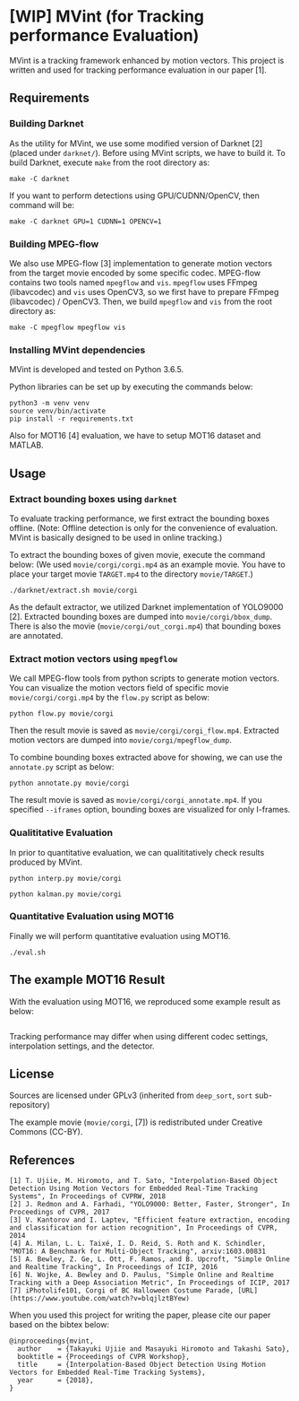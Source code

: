 [WIP] MVint (for Tracking performance Evaluation)
============================================================

MVint is a tracking framework enhanced by motion vectors.
This project is written and used for tracking performance evaluation in our paper [1].



Requirements
--------------------------------------------------

### Building Darknet
As the utility for MVint, we use some modified version of Darknet [2]
(placed under `darknet/`).
Before using MVint scripts, we have to build it.
To build Darknet, execute `make` from the root directory as:
```
make -C darknet
```

If you want to perform detections using GPU/CUDNN/OpenCV, then command will be:
```
make -C darknet GPU=1 CUDNN=1 OPENCV=1
```

### Building MPEG-flow
We also use MPEG-flow [3] implementation to generate motion vectors
from the target movie encoded by some specific codec.
MPEG-flow contains two tools named `mpegflow` and `vis`.
`mpegflow` uses FFmpeg (libavcodec) and `vis` uses OpenCV3,
so we first have to prepare FFmpeg (libavcodec) / OpenCV3.
Then, we build `mpegflow` and `vis` from the root directory as:
```
make -C mpegflow mpegflow vis
```

### Installing MVint dependencies
MVint is developed and tested on Python 3.6.5.

Python libraries can be set up by executing the commands below:
```
python3 -m venv venv
source venv/bin/activate
pip install -r requirements.txt
```

Also for MOT16 [4] evaluation, we have to setup MOT16 dataset and MATLAB.



Usage
--------------------------------------------------

### Extract bounding boxes using `darknet`
To evaluate tracking performance, we first extract the bounding boxes offline.
(Note: Offline detection is only for the convenience of evaluation.
MVint is basically designed to be used in online tracking.)

To extract the bounding boxes of given movie, execute the command below:
(We used `movie/corgi/corgi.mp4` as an example movie.
You have to place your target movie `TARGET.mp4` to the directory `movie/TARGET`.)
```
./darknet/extract.sh movie/corgi
```
As the default extractor, we utilized Darknet implementation of YOLO9000 [2].
Extracted bounding boxes are dumped into `movie/corgi/bbox_dump`.
There is also the movie (`movie/corgi/out_corgi.mp4`) that bounding boxes are annotated.

### Extract motion vectors using `mpegflow`
We call MPEG-flow tools from python scripts to generate motion vectors.
You can visualize the motion vectors field of specific movie `movie/corgi/corgi.mp4`
by the `flow.py` script as below:
```
python flow.py movie/corgi
```
Then the result movie is saved as `movie/corgi/corgi_flow.mp4`.
Extracted motion vectors are dumped into `movie/corgi/mpegflow_dump`.

To combine bounding boxes extracted above for showing,
we can use the `annotate.py` script as below:
```
python annotate.py movie/corgi
```
The result movie is saved as `movie/corgi/corgi_annotate.mp4`.
If you specified `--iframes` option,
bounding boxes are visualized for only I-frames.

### Qualititative Evaluation
In prior to quantitative evaluation,
we can qualititatively check results produced by MVint.

```
python interp.py movie/corgi
```

```
python kalman.py movie/corgi
```

### Quantitative Evaluation using MOT16
Finally we will perform quantitative evaluation using MOT16.

```
./eval.sh
```



The example MOT16 Result
--------------------------------------------------

With the evaluation using MOT16, we reproduced some example result as below:
```
```
Tracking performance may differ when using different codec settings,
interpolation settings, and the detector.



License
--------------------------------------------------

Sources are licensed under GPLv3 (inherited from `deep_sort`, `sort` sub-repository)

The example movie (`movie/corgi`, [7])
is redistributed under Creative Commons (CC-BY).



References
--------------------------------------------------

```
[1] T. Ujiie, M. Hiromoto, and T. Sato, "Interpolation-Based Object Detection Using Motion Vectors for Embedded Real-Time Tracking Systems", In Proceedings of CVPRW, 2018
[2] J. Redmon and A. Farhadi, "YOLO9000: Better, Faster, Stronger", In Proceedings of CVPR, 2017
[3] V. Kantorov and I. Laptev, "Efficient feature extraction, encoding and classification for action recognition", In Proceedings of CVPR, 2014
[4] A. Milan, L. L. Taixé, I. D. Reid, S. Roth and K. Schindler, "MOT16: A Benchmark for Multi-Object Tracking", arxiv:1603.00831
[5] A. Bewley, Z. Ge, L. Ott, F. Ramos, and B. Upcroft, "Simple Online and Realtime Tracking", In Proceedings of ICIP, 2016
[6] N. Wojke, A. Bewley and D. Paulus, "Simple Online and Realtime Tracking with a Deep Association Metric", In Proceedings of ICIP, 2017
[7] iPhotolife101, Corgi of BC Halloween Costume Parade, [URL](https://www.youtube.com/watch?v=blqjlztBYew)
```

When you used this project for writing the paper,
please cite our paper based on the bibtex below:

```
@inproceedings{mvint,
  author    = {Takayuki Ujiie and Masayuki Hiromoto and Takashi Sato},
  booktitle = {Proceedings of CVPR Workshop},
  title     = {Interpolation-Based Object Detection Using Motion Vectors for Embedded Real-Time Tracking Systems},
  year      = {2018},
}
```
